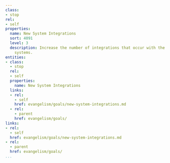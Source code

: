 ```yaml
---
class:
- stop
rel:
- self
properties:
  name: New System Integrations
  sort: 4091
  level: 3
  description: Increase the number of integrations that occur with the API, into other
    systems.
entities:
- class:
  - stop
  rel:
  - self
  properties:
    name: New System Integrations
  links:
  - rel:
    - self
    href: evangelism/goals/new-system-integrations.md
  - rel:
    - parent
    href: evangelism/goals/
links:
- rel:
  - self
  href: evangelism/goals/new-system-integrations.md
- rel:
  - parent
  href: evangelism/goals/
...
```

